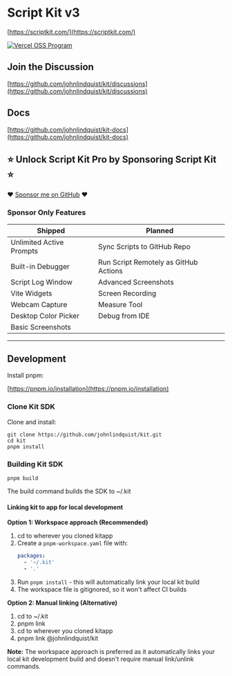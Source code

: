 # Script Kit v3

[https://scriptkit.com/](https://scriptkit.com/)

<a href="https://vercel.com/oss">
  <img alt="Vercel OSS Program" src="https://vercel.com/oss/program-badge.svg" />
</a>

## Join the Discussion

[https://github.com/johnlindquist/kit/discussions](https://github.com/johnlindquist/kit/discussions)

## Docs

[https://github.com/johnlindquist/kit-docs](https://github.com/johnlindquist/kit-docs)


## ⭐️ Unlock Script Kit Pro by Sponsoring Script Kit ⭐️

❤️ [Sponsor me on GitHub](https://github.com/sponsors/johnlindquist/sponsorships?sponsor=johnlindquist&tier_id=235205) ❤️

### Sponsor Only Features

| Shipped | Planned |
| --- | --- |
| Unlimited Active Prompts | Sync Scripts to GitHub Repo |
| Built-in Debugger | Run Script Remotely as GitHub Actions |
| Script Log Window | Advanced Screenshots |
| Vite Widgets | Screen Recording |
| Webcam Capture | Measure Tool |
| Desktop Color Picker | Debug from IDE |
| Basic Screenshots |

---

## Development

Install pnpm:

[https://pnpm.io/installation](https://pnpm.io/installation)

### Clone Kit SDK

Clone and install:
```
git clone https://github.com/johnlindquist/kit.git
cd kit
pnpm install
```

### Building Kit SDK

`pnpm build`

The build command builds the SDK to ~/.kit

#### Linking kit to app for local development

**Option 1: Workspace approach (Recommended)**

1. cd to wherever you cloned kitapp
2. Create a `pnpm-workspace.yaml` file with:
   ```yaml
   packages:
     - '~/.kit'
     - '.'
   ```
3. Run `pnpm install` - this will automatically link your local kit build
4. The workspace file is gitignored, so it won't affect CI builds

**Option 2: Manual linking (Alternative)**

1. cd to ~/.kit
2. pnpm link
3. cd to wherever you cloned kitapp  
4. pnpm link @johnlindquist/kit

**Note:** The workspace approach is preferred as it automatically links your local kit development build and doesn't require manual link/unlink commands.

